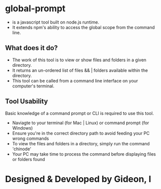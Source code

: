 # global-prompt
- is a javascript tool built on node.js runtime.
- It extends npm's ability to access the global scope from the command line.

## What does it do?
- The work of this tool is to view or show files and folders in a given directory.
- It returns an un-ordered list of files && | folders available within the directory.
- This tool can be called from a command line interface on your computer's terminal.


## Tool Usability

Basic knowledge of a command prompt or CLI is required to use this tool.

- Naviagte to your terminal (for Mac | Linux) or command prompt (for Windows)
- Ensure you're in the correct directory path to avoid feeding your PC wrong commands
- To view the files and folders in a directory, simply run the command 'chinode'
- Your PC may take time to process the command before displaying files or folders found

# Designed & Developed by Gideon, I
